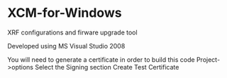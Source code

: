 XCM-for-Windows
===============

XRF configurations and firware upgrade tool

Developed using MS Visual Studio 2008

You will need to generate a certificate in order to build this code
Project->options
Select the Signing section
Create Test Certificate
